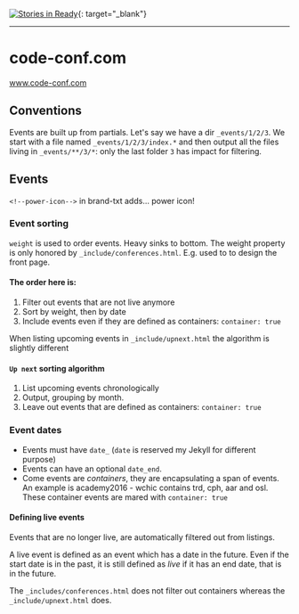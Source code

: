 [![Stories in Ready](https://badge.waffle.io/Praqma/praqma.com.svg?label=Action%20-%20needs%20grooming&title=Needs%20grooming)](https://waffle.io/Praqma/code-conf.com?label=Action%20-%20needs%20grooming){: target="_blank"}


----

# code-conf.com
www.code-conf.com

Conventions
---
Events are built up from partials. Let's say we have a dir `_events/1/2/3`. We start with a file named `_events/1/2/3/index.*` and then output all the files living in `_events/**/3/*`: only the last folder `3` has impact for filtering.

Events
---

`<!--power-icon-->` in brand-txt adds... power icon!

### Event sorting

`weight` is used to order events. Heavy sinks to bottom. The weight property is only honored by `_include/conferences.html`. E.g. used to to design the front page.

#### The order here is:

1. Filter out events that are not live anymore
2. Sort by weight, then by date
3. Include events even if they are defined as containers: `container: true`


When listing upcoming events in `_include/upnext.html` the algorithm is slightly different

#### `Up next` sorting algorithm

1. List upcoming events chronologically
2. Output, grouping by month.
3. Leave out events that are defined as containers:
`container: true`


### Event dates

* Events must have `date_` (`date` is reserved my Jekyll for different purpose)
* Events can have an optional `date_end`.
* Come events are _containers_, they are encapsulating a span of events. An example is academy2016 - wchic contains trd, cph, aar and osl. These container events are mared with `container: true`

#### Defining live events

Events that are no longer live, are automatically filtered out from listings.

A live event is defined as an event which has a date in the future. Even if the start date is in the past, it is still defined as _live_ if it has an end date, that is in the future.

The `_includes/conferences.html` does not filter out containers whereas the `_include/upnext.html` does.

